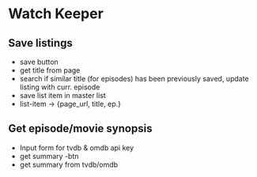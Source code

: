 # Watch Keeper

## Save listings
* save button
* get title from page
* search if similar title (for episodes) has been previously saved, update listing with curr. episode
* save list item in master list
* list-item -> {page_url, title, ep.}

## Get episode/movie synopsis
* Input form for tvdb & omdb api key
* get summary -btn
* get summary from tvdb/omdb